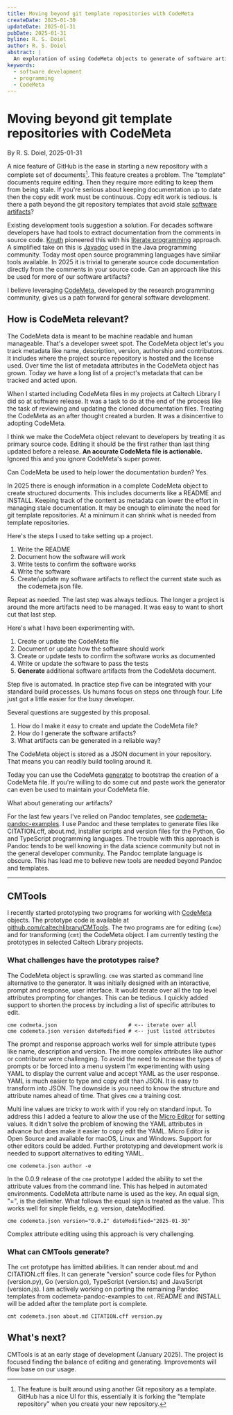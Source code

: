 ```yaml
---
title: Moving beyond git template repositories with CodeMeta
createDate: 2025-01-30
updateDate: 2025-01-31
pubDate: 2025-01-31
byline: R. S. Doiel
author: R. S. Doiel
abstract: |
  An exploration of using CodeMeta objects to generate of software artifacts as an alternative to Git template repositories.
keywords:
  - software development
  - programming
  - CodeMeta
---
```


# Moving beyond git template repositories with CodeMeta

By R. S. Doiel, 2025-01-31

A nice feature of GitHub is the ease in starting a new repository with a complete set of documents[^1]. This feature creates a problem. The "template" documents require editing. Then they require more editing to keep them from being stale. If you're serious about keeping documentation up to date then the copy edit work must be continuous. Copy edit work is tedious. Is there a path beyond the git repository templates that avoid stale [software artifacts](https://en.wikipedia.org/wiki/Artifact_(software_development))?

[^1]: The feature is built around using another Git repository as a template. GitHub has a nice UI for this, essentially it is forking the "template repository" when you create your new repository.

Existing development tools suggestion a solution. For decades software developers have had tools to extract documentation from the comments in source code.  [Knuth](https://en.wikipedia.org/wiki/Donald_Knuth) pioneered this with his [literate programming](https://en.wikipedia.org/wiki/Literate_programming) approach. A simplified take on this is [Javadoc](https://en.wikipedia.org/wiki/Javadoc) used in the Java programming community. Today most open source programming languages have similar tools available. In 2025 it is trivial to generate source code documentation directly from the comments in your source code. Can an approach like this be used for more of our software artifacts?

I believe leveraging [CodeMeta](https://codemeta.github.io "See the section titled, Motivation"), developed by the research programming community, gives us a path forward for general software development.

## How is CodeMeta relevant? 

The CodeMeta data is meant to be machine readable and human manageable. That's a developer sweet spot. The CodeMeta object let's you track metadata like name, description, version, authorship and contributors. It includes where the project source repository is hosted and the license used. Over time the list of metadata attributes in the CodeMeta object has grown. Today we have a long list of a project's metadata that can be tracked and acted upon.

When I started including CodeMeta files in my projects at Caltech Library I did so at software release. It was a task to do at the end of the process like the task of reviewing and updating the cloned documentation files. Treating the CodeMeta as an after thought created a burden. It was a disincentive to adopting CodeMeta. 

I think we make the CodeMeta object relevant to developers by treating it as primary source code. Editing it should be the first rather than last thing updated before a release. **An accurate CodeMeta file is actionable.** Ignored this and you ignore CodeMeta's super power.

Can CodeMeta be used to help lower the documentation burden? Yes.

In 2025 there is enough information in a complete CodeMeta object to create structured documents. This includes documents like a README and INSTALL. Keeping track of the content as metadata can lower the effort in managing stale documentation. It may be enough to eliminate the need for git template repositories. At a minimum it can shrink what is needed from template repositories.

Here's the steps I used to take setting up a project.

1. Write the README
2. Document how the software will work
3. Write tests to confirm the software works
4. Write the software
5. Create/update my software artifacts to reflect the current state such as the codemeta.json file.

Repeat as needed. The last step was always tedious. The longer a project is around the more artifacts need to be managed. It was easy to want to short cut that last step.

Here's what I have been experimenting with.

1. Create or update the CodeMeta file
2. Document or update how the software should work
3. Create or update tests to confirm the software works as documented
4. Write or update the software to pass the tests
5. **Generate** additional software artifacts from the CodeMeta document.

Step five is automated. In practice step five can be integrated with your standard build processes. Us humans focus on steps one through four. Life just got a little easier for the busy developer.

Several questions are suggested by this proposal.

1. How do I make it easy to create and update the CodeMeta file?
2. How do I generate the software artifacts?
3. What artifacts can be generated in a reliable way?

The CodeMeta object is stored as a JSON document in your repository. That means you can readily build tooling around it.

Today you can use the CodeMeta [generator](https://codemeta.github.io/codemeta-generator/) to bootstrap the creation of a CodeMeta file.  If you're willing to do some cut and paste work the generator can even be used to maintain your CodeMeta file.  

What about generating our artifacts?

For the last few years I've relied on Pandoc templates, see [codemeta-pandoc-examples](https://github.com/caltechlibrary/codemeta-pandoc-examples). I use Pandoc and these templates to generate files like CITATION.cff, about.md, installer scripts and version files for the Python, Go and TypeScript programming languages. The trouble with this approach is Pandoc tends to be well knowing in the data science community but not in the general developer community. The Pandoc template language is obscure. This has lead me to believe new tools are needed beyond Pandoc and templates.

***

## CMTools

I recently started prototyping two programs for working with [CodeMeta](https://codemeta.github.io) objects. The prototype code is available at [github.com/caltechlibrary/CMTools](https://github.com/caltechlibrary/CMTools). The two programs are for editing (`cme`) and for transforming (`cmt`) the CodeMeta object. I am currently testing the prototypes in selected Caltech Library projects.

### What challenges have the prototypes raise?

The CodeMeta object is sprawling. `cme` was started as command line alternative to the generator.  It was initially designed with an interactive, prompt and response, user interface. It would iterate over all the top level attributes prompting for changes. This can be tedious. I quickly added support to shorten the process by including a list of specific attributes to edit. 

~~~shell
cme codmeta.json                       # <-- iterate over all
cme codemeta.json version dateModified # <-- just listed attributes
~~~

The prompt and response approach works well for simple attribute types like name, description and version. The more complex attributes like author or contributor were challenging. To avoid the need to increase the types of prompts or be forced into a menu system I'm experimenting with using YAML to display the current value and accept YAML as the user response. YAML is much easier to type and copy edit than JSON. It is easy to transform into JSON. The downside is you need to know the structure and attribute names ahead of time. That gives `cme` a training cost.

Multi line values are tricky to work with if you rely on standard input. To address this I added a feature to allow the use of the [Micro Editor](https://micro-editor.github.io) for setting values. It didn't solve the problem of knowing the YAML attributes in advance but does make it easier to copy edit the YAML. Micro Editor is Open Source and available for macOS, Linux and Windows. Support for other editors could be added. Further prototyping and development work is needed to support alternatives to editing YAML.

~~~shell
cme codemeta.json author -e
~~~

In the 0.0.9 release of the `cme` prototype I added the ability to set the attribute values from the command line. This has helped in automated environments. CodeMeta attribute name is used as the key. An equal sign, "=", is the delimiter. What follows the equal sign is treated as the value. This works well for simple fields, e.g. version, dateModified.

~~~shell
cme codemeta.json version="0.0.2" dateModified="2025-01-30"
~~~

Complex attribute editing using this approach is very challenging.

### What can CMTools generate?

The `cmt` prototype has limitted abilities. It can render about.md and CITATION.cff files. It can generate "version" source code files for Python (version.py), Go (version.go), TypeScript (version.ts) and JavaScript (version.js). I am actively working on porting the remaining Pandoc templates from codemeta-pandoc-examples to `cmt`. README and INSTALL will be added after the template port is complete.

~~~shell
cmt codemeta.json about.md CITATION.cff version.py
~~~

## What's next?

CMTools is at an early stage of development (January 2025). The project is focused finding the balance of editing and generating. Improvements will flow base on our usage.
